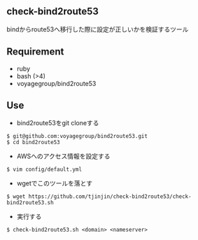## check-bind2route53

bindからroute53へ移行した際に設定が正しいかを検証するツール

## Requirement
* ruby
* bash (>4)
* voyagegroup/bind2route53

## Use
* bind2route53をgit cloneする

```
$ git@github.com:voyagegroup/bind2route53.git
$ cd bind2route53
```

* AWSへのアクセス情報を設定する

```
$ vim config/default.yml
```

* wgetでこのツールを落とす

```
$ wget https://github.com/tjinjin/check-bind2route53/check-bind2route53.sh
```

* 実行する

```
$ check-bind2route53.sh <domain> <nameserver>
```
